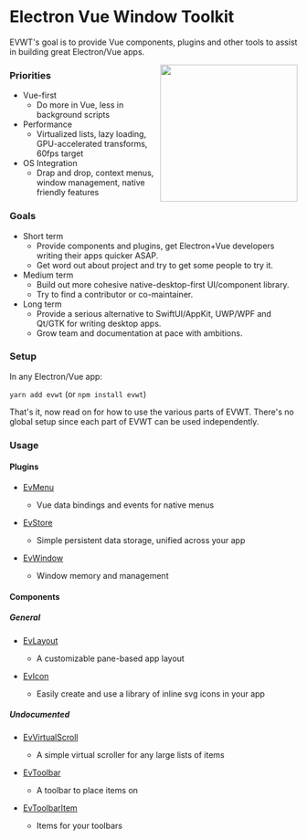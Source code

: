 # Electron Vue Window Toolkit

EVWT's goal is to provide Vue components, plugins and other tools to assist in building great Electron/Vue apps.

<img src="https://avatars2.githubusercontent.com/u/69093854?s=400&u=700c335218280e5a3bfd1d88f82bcc8c05714df6&v=4" align="right" height="240">

### Priorities
* Vue-first
  * Do more in Vue, less in background scripts
* Performance
  * Virtualized lists, lazy loading, GPU-accelerated transforms, 60fps target
* OS Integration
  * Drap and drop, context menus, window management, native friendly features

### Goals 
* Short term
  * Provide components and plugins, get Electron+Vue developers writing their apps quicker ASAP.
  * Get word out about project and try to get some people to try it.
* Medium term
  * Build out more cohesive native-desktop-first UI/component library.
  * Try to find a contributor or co-maintainer.
* Long term
  * Provide a serious alternative to SwiftUI/AppKit, UWP/WPF and Qt/GTK for writing desktop apps.
  * Grow team and documentation at pace with ambitions.

### Setup

In any Electron/Vue app:

`yarn add evwt` (or `npm install evwt`)

That's it, now read on for how to use the various parts of EVWT. There's no global setup since each part of EVWT can be used independently.

### Usage

#### Plugins

* [EvMenu](https://github.com/evwt/evwt/blob/master/EvMenu.md)
  - Vue data bindings and events for native menus

* [EvStore](https://github.com/evwt/evwt/blob/master/EvStore.md)
  - Simple persistent data storage, unified across your app

* [EvWindow](https://github.com/evwt/evwt/blob/master/EvWindow.md)
  - Window memory and management

#### Components

##### General

* [EvLayout](https://github.com/evwt/evwt/blob/master/EvLayout.md)
  - A customizable pane-based app layout

* [EvIcon](https://github.com/evwt/evwt/blob/master/EvIcon.md)
  - Easily create and use a library of inline svg icons in your app

##### Undocumented

* [EvVirtualScroll](https://github.com/evwt/evwt/blob/master/EvVirtualScroll.md)
  - A simple virtual scroller for any large lists of items

* [EvToolbar](https://github.com/evwt/evwt/blob/master/EvToolbar.md)
  - A toolbar to place items on

* [EvToolbarItem](https://github.com/evwt/evwt/blob/master/EvToolbarItem.md)
  - Items for your toolbars
